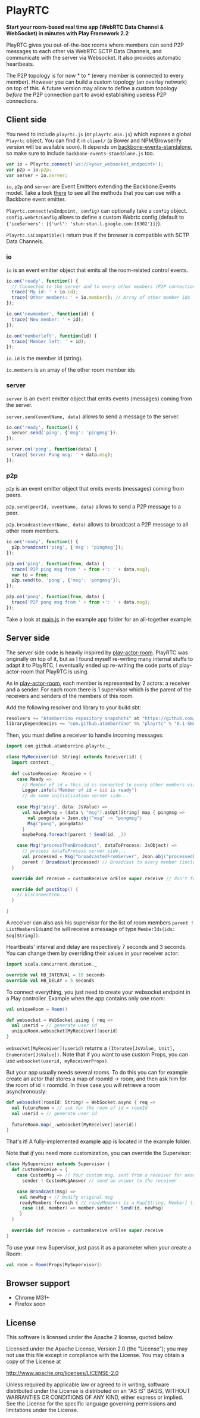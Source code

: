 # PlayRTC

**Start your room-based real time app (WebRTC Data Channel & WebSocket) in minutes with Play Framework 2.2**

PlayRTC gives you out-of-the-box rooms where members can send P2P messages to each other via WebRTC SCTP Data Channels, and communicate with the server via Websocket. It also provides automatic heartbeats.

The P2P topology is for now \* to \* (every member is connected to every member). However you can build a custom topology (an overlay network) on top of this. A future version may allow to define a custom topology *before* the P2P connection part to avoid establishing useless P2P connections.

## Client side
You need to include ```playrtc.js``` (or ```playrtc.min.js```) which exposes a global ```Playrtc``` object. You can find it in ```client/``` (a Bower and NPM/Browserify version will be available soon).
It depends on [backbone-events-standalone](https://github.com/n1k0/backbone-events-standalone), so make sure to include ```backbone-events-standalone.js``` too.

```js
var io = Playrtc.connect('ws://<your_websocket_endpoint>');
var p2p = io.p2p;
var server = io.server;
```

```io```, ```p2p``` and ```server``` are Event Emitters extending the Backbone.Events model. Take a look [there](http://backbonejs.org/#Events) to see all the methods that you can use with a Backbone event emitter.

```Playrtc.connect(wsEndpoint, config)``` can optionally take a ```config``` object. ```config.webrtcConfig``` allows to define a custom Webrtc config (default to ```{'iceServers': [{'url': 'stun:stun.l.google.com:19302'}]}```).

```Playrtc.isCompatible()``` return true if the browser is compatible with SCTP Data Channels.

### io
```io``` is an event emitter object that emits all the room-related control events.

```js
io.on('ready', function() {
  // Connected to the server and to every other members (P2P connection phase finished)
  trace('My id: ' + io.id);
  trace('Other members: ' + io.members); // Array of other member ids
});

io.on('newmember', function(id) {
  trace('New member: ' + id);
});

io.on('memberleft', function(id) {
  trace('Member left: ' + id);
});
```

```io.id``` is the member id (string).

```io.members``` is an array of the other room member ids

### server
```server``` is an event emitter object that emits events (messages) coming from the server.

```server.send(eventName, data)``` allows to send a message to the server.

```js
io.on('ready', function() {
  server.send('ping', {'msg': 'pingmsg'});
});

server.on('pong', function(data) {
  trace('Server Pong msg: ' + data.msg);
});
```

### p2p
```p2p``` is an event emitter object that emits events (messages) coming from peers.

```p2p.send(peerId, eventName, data)``` allows to send a P2P message to a peer.

```p2p.broadcast(eventName, data)``` allows to broadcast a P2P message to all other room members.

```js
io.on('ready', function() {
  p2p.broadcast('ping', {'msg': 'pingmsg'});
});

p2p.on('ping', function(from, data) {
  trace('P2P ping msg from ' + from +': ' + data.msg);
  var to = from;
  p2p.send(to, 'pong', {'msg': 'pongmsg'});
});

p2p.on('pong', function(from, data) {
  trace('P2P pong msg from ' + from +': ' + data.msg);
});
```

  
Take a look at [main.js](https://github.com/atamborrino/PlayRTC/blob/master/example/app/assets/javascripts/main.js) in the example app folder for an all-together example.

## Server side
The server side code is heavily inspired by [play-actor-room](https://github.com/mandubian/play-actor-room). PlayRTC was originally on top of it, but as I found myself re-writing many internal stuffs to adapt it to PlayRTC, I eventually ended up re-writing the code parts of play-actor-room that PlayRTC is using.

As in [play-actor-room](https://github.com/mandubian/play-actor-room), each member is represented by 2 actors: a receiver and a sender. For each room there is 1 supervisor which is the parent of the receivers and senders of the members of this room.

Add the following resolver and library to your build.sbt:
```scala
resolvers += "Atamborrino repository snapshots" at "https://github.com/atamborrino/maven-atamborrino/raw/master/snapshots/"
libraryDependencies += "com.github.atamborrino" %% "playrtc" % "0.1-SNAPSHOT"
```

Then, you must define a receiver to handle incoming messages:
```scala
import com.github.atamborrino.playrtc._

class MyReceiver(id: String) extends Receiver(id) {
  import context._
  
  def customReceive: Receive = {
    case Ready =>
      // Member of id = this.id is connected to every other members via Data Channels
      Logger.info(s"Member of id = $id is ready")
      // do some initialization server side...
       
    case Msg("ping", data: JsValue) =>
      val maybePong = (data \ "msg").asOpt[String] map { pingmsg =>
        val pongdata = Json.obj("msg" -> "pongmsg")
        Msg("pong", pongdata)
      }
      maybePong.foreach(parent ! Send(id, _))

    case Msg("processThenBroadcast", dataToProcess: JsObject) =>
      // process dataToProcess server side...
      val processed = Msg("broadcastedFromServer", Json.obj("processedData" -> "processed data"))
      parent ! Broadcast(processed) // Broadcast to every member (including ourself)
  }

  override def receive = customReceive orElse super.receive // don't forget this !

  override def postStop() {
    // Disconnection...
  }

}
```

A receiver can also ask his supervisor for the list of room members ```parent ! ListMembersIds```and he will receive a message of type ```MemberIds(ids: Seq[String])```.

Heartbeats' interval and delay are respectively 7 seconds and 3 seconds. You can change them by overriding their values in your receiver actor:
```scala
import scala.concurrent.duration._

override val HB_INTERVAL = 10 seconds
override val HB_DELAY = 5 seconds
```

To connect everything, you just need to create your websocket endpoint in a Play controller.
Example when the app contains only one room:
```scala
val uniqueRoom = Room()

def websocket = WebSocket.using { req =>
  val userid = // generate user id
  uniqueRoom.websocket[MyReceiver](userid)
}
```

```websocket[MyReceiver](userid)``` returns a ```(Iteratee[JsValue, Unit], Enumerator[JsValue])```. Note that if you want to use custom Props, you can use ```websocket(userid, myReceiverProps)```.

But your app usually needs several rooms. To do this you can for example create an actor that stores a map of roomId -> room, and then ask him for the room of id = roomdId. In thise case you will retrieve a room asynchronously:
```scala
def websocket(roomId: String) = WebSocket.async { req =>
  val futureRoom = // ask for the room of id = roomId
  val userid = // generate user id
    
  futureRoom.map(_.websocket[MyReceiver](userid))
}
```

That's it! A fully-implemented example app is located in the example folder.

Note that *if* you need more customization, you can override the Supervisor:
```scala
class MySupervisor extends Supervisor {
  def customReceive = {
    case CustomMsg => // Your custom msg, sent from a receiver for example
      sender ! CustomMsgAnswer // send an answer to the receiver

    case Broadcast(msg) =>
     val newMsg = // modify original msg
     readyMembers foreach { // readyMembers is a Map[String, Member] (id -> member)
      case (id, member) => member.sender ! Send(id, newMsg)
     }
  }
  
  override def receive = customReceive orElse super.receive
}
```

To use your new Supervisor, just pass it as a parameter when your create a Room:
```scala
val room = Room(Props[MySupervisor])
```

## Browser support
- Chrome M31+
- Firefox soon

## License
This software is licensed under the Apache 2 license, quoted below.

Licensed under the Apache License, Version 2.0 (the "License"); you may not use this file except in compliance with the License. You may obtain a copy of the License at

http://www.apache.org/licenses/LICENSE-2.0

Unless required by applicable law or agreed to in writing, software distributed under the License is distributed on an "AS IS" BASIS, WITHOUT WARRANTIES OR CONDITIONS OF ANY KIND, either express or implied. See the License for the specific language governing permissions and limitations under the License.
